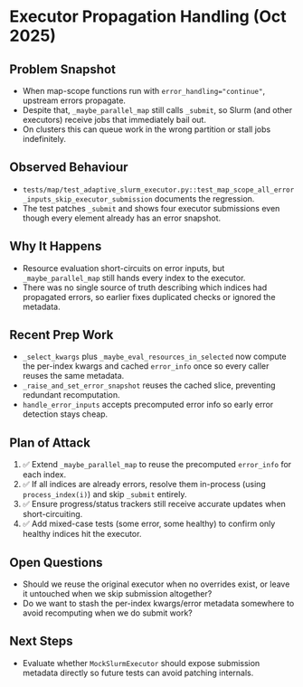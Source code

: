 # Executor Propagation Handling (Oct 2025)

## Problem Snapshot
- When map-scope functions run with `error_handling="continue"`, upstream errors propagate.
- Despite that, `_maybe_parallel_map` still calls `_submit`, so Slurm (and other executors) receive jobs that immediately bail out.
- On clusters this can queue work in the wrong partition or stall jobs indefinitely.

## Observed Behaviour
- `tests/map/test_adaptive_slurm_executor.py::test_map_scope_all_error_inputs_skip_executor_submission` documents the regression.
- The test patches `_submit` and shows four executor submissions even though every element already has an error snapshot.

## Why It Happens
- Resource evaluation short-circuits on error inputs, but `_maybe_parallel_map` still hands every index to the executor.
- There was no single source of truth describing which indices had propagated errors, so earlier fixes duplicated checks or ignored the metadata.

## Recent Prep Work
- `_select_kwargs` plus `_maybe_eval_resources_in_selected` now compute the per-index kwargs and cached `error_info` once so every caller reuses the same metadata.
- `_raise_and_set_error_snapshot` reuses the cached slice, preventing redundant recomputation.
- `handle_error_inputs` accepts precomputed error info so early error detection stays cheap.

## Plan of Attack
1. ✅ Extend `_maybe_parallel_map` to reuse the precomputed `error_info` for each index.
2. ✅ If all indices are already errors, resolve them in-process (using `process_index(i)`) and skip `_submit` entirely.
3. ✅ Ensure progress/status trackers still receive accurate updates when short-circuiting.
4. ✅ Add mixed-case tests (some error, some healthy) to confirm only healthy indices hit the executor.

## Open Questions
- Should we reuse the original executor when no overrides exist, or leave it untouched when we skip submission altogether?
- Do we want to stash the per-index kwargs/error metadata somewhere to avoid recomputing when we do submit work?

## Next Steps
- Evaluate whether `MockSlurmExecutor` should expose submission metadata directly so future tests can avoid patching internals.

